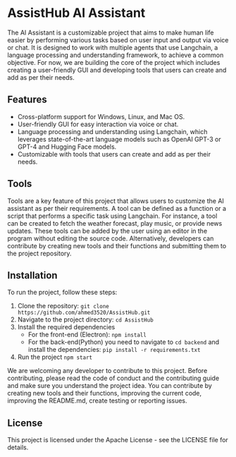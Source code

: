 # AssistHub AI Assistant

The AI Assistant is a customizable project that aims to make human life easier by performing various tasks based on user input and output via voice or chat.
It is designed to work with multiple agents that use Langchain, a language processing and understanding framework, to achieve a common objective. For now, we are building the core of the project which includes creating a user-friendly GUI and developing tools that users can create and add as per their needs.

## Features

- Cross-platform support for Windows, Linux, and Mac OS.
- User-friendly GUI for easy interaction via voice or chat.
- Language processing and understanding using Langchain, which leverages state-of-the-art language models such as OpenAI GPT-3 or GPT-4 and Hugging Face models.
- Customizable with tools that users can create and add as per their needs.

## Tools

Tools are a key feature of this project that allows users to customize the AI assistant as per their requirements.
A tool can be defined as a function or a script that performs a specific task using Langchain. For instance, a tool can be created to fetch the weather forecast, play music, or provide news updates. These tools can be added by the user using an editor in the program without editing the source code. Alternatively, developers can contribute by creating new tools and their functions and submitting them to the project repository.

## Installation

To run the project, follow these steps:

1. Clone the repository: `git clone https://github.com/ahmed3520/AssistHub.git`
2. Navigate to the project directory: `cd AssistHub`
3. Install the required dependencies
   - For the front-end (Electron): `npm install`
   - For the back-end(Python) you need to navigate to `cd backend` and install the dependencies: `pip install -r requirements.txt`
4. Run the project `npm start`

We are welcoming any developer to contribute to this project. Before contributing, please read the code of conduct and the contributing guide and make sure you understand the project idea. You can contribute by creating new tools and their functions, improving the current code, improving the README.md, create testing or reporting issues.

## License

This project is licensed under the Apache License - see the LICENSE file for details.
